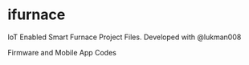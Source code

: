 # ifurnace

IoT Enabled Smart Furnace Project Files. 
Developed with @lukman008

Firmware and Mobile App Codes 

